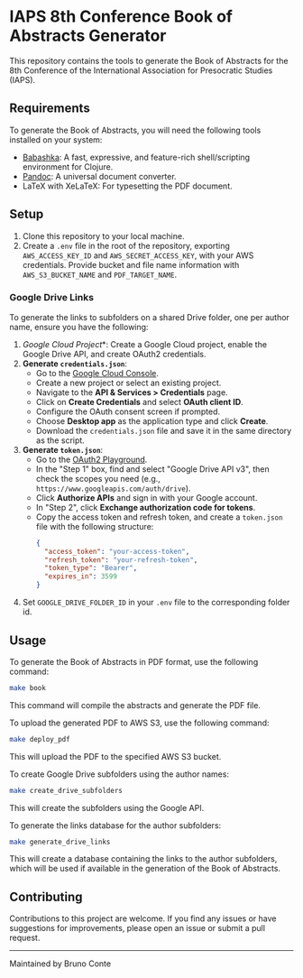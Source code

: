 # IAPS 8th Conference Book of Abstracts Generator

This repository contains the tools to generate the Book of Abstracts for the 8th Conference of the International Association for Presocratic Studies (IAPS).

## Requirements

To generate the Book of Abstracts, you will need the following tools installed on your system:

- [Babashka](https://github.com/babashka/babashka): A fast, expressive, and feature-rich shell/scripting environment for Clojure.
- [Pandoc](https://pandoc.org/): A universal document converter.
- LaTeX with XeLaTeX: For typesetting the PDF document.

## Setup

1. Clone this repository to your local machine.
2. Create a `.env` file in the root of the repository, exporting `AWS_ACCESS_KEY_ID` and `AWS_SECRET_ACCESS_KEY`, with your AWS credentials. Provide bucket and file name information with `AWS_S3_BUCKET_NAME` and `PDF_TARGET_NAME`.

### Google Drive Links

To generate the links to subfolders on a shared Drive folder, one per author name, ensure you have the following:

1. *Google Cloud Project**: Create a Google Cloud project, enable the Google Drive API, and create OAuth2 credentials.
2. **Generate `credentials.json`**:
   - Go to the [Google Cloud Console](https://console.cloud.google.com/).
   - Create a new project or select an existing project.
   - Navigate to the **API & Services > Credentials** page.
   - Click on **Create Credentials** and select **OAuth client ID**.
   - Configure the OAuth consent screen if prompted.
   - Choose **Desktop app** as the application type and click **Create**.
   - Download the `credentials.json` file and save it in the same directory as the script.
3. **Generate `token.json`**:
   - Go to the [OAuth2 Playground](https://developers.google.com/oauthplayground/).
   - In the "Step 1" box, find and select "Google Drive API v3", then check the scopes you need (e.g., `https://www.googleapis.com/auth/drive`).
   - Click **Authorize APIs** and sign in with your Google account.
   - In "Step 2", click **Exchange authorization code for tokens**.
   - Copy the access token and refresh token, and create a `token.json` file with the following structure:
     ```json
     {
       "access_token": "your-access-token",
       "refresh_token": "your-refresh-token",
       "token_type": "Bearer",
       "expires_in": 3599
     }
     ```
 4. Set `GOOGLE_DRIVE_FOLDER_ID` in your `.env` file to the corresponding folder id.

## Usage

To generate the Book of Abstracts in PDF format, use the following command:

```sh
make book
```

This command will compile the abstracts and generate the PDF file.

To upload the generated PDF to AWS S3, use the following command:

```sh
make deploy_pdf
```

This will upload the PDF to the specified AWS S3 bucket.

To create Google Drive subfolders using the author names:

```sh
make create_drive_subfolders
```

This will create the subfolders using the Google API.

To generate the links database for the author subfolders:

```sh
make generate_drive_links
```

This will create a database containing the links to the author subfolders, which will be used if available in the generation of the Book of Abstracts.

## Contributing

Contributions to this project are welcome. If you find any issues or have suggestions for improvements, please open an issue or submit a pull request.

---
Maintained by Bruno Conte

